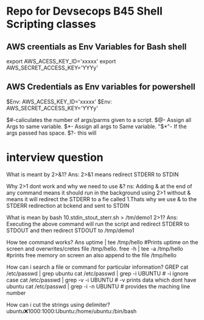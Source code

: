 # Repo for Devsecops B45 Shell Scripting classes

## AWS creentials as Env Variables for Bash shell
export AWS_ACESS_KEY_ID='xxxxx'
export AWS_SECRET_ACCESS_KEY='YYYy'

## AWS Credentials as Env variables for powershell
$Env: AWS_ACESS_KEY_ID='xxxxx'
$Env: AWS_SECRET_ACCESS_KEY='YYYy'

$#-caliculates the number of args/parms given to a script.
$@- Assign all Args to same variable.
$*- Assign all args to Same variable.
"$*"- If the args passed has space.
$?- this will 

# interview question
What is meant by 2>&1?
Ans: 2>&1 means redirect STDERR to STDIN

Why 2>1 dont work and why we need to use &?
ns: Adding & at the end of any command means it should run in the background
using 2>1 without & means it will redirect the STDERR to a fie called 1.Thats why we use & to the STDERR redirection at bckend and sent to STDIN

What is mean by bash 10.stdin_stout_sterr.sh > /tm/demo1 2>1?
Ans: Executing the above command will run the script and redirect STDERR to STDOUT and then redirect STDOUT to /tmp/demo1

How tee command works?
Ans uptime | tee  /tmp/hello #Prints uptime on the screen and overwrites/cretes file /tmp/hello.
free -h | tee -a /tmp/hello #prints free memory on screen an also append to the file /tmp/hello

How can i search a file or command for particular information?
GREP 
cat /etc/passwd | grep ubuntu
cat /etc/passwd | grep -i UBUNTU  # -i ignore case
cat /etc/passwd | grep -v -i UBUNTU # -v prints data which dont have ubuntu
cat /etc/passwd | grep -i -n UBUNTU  # provides the maching line number

How can i cut the strings using delimiter?
ubuntu:x:1000:1000:Ubuntu:/home/ubuntu:/bin/bash




